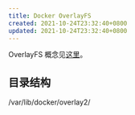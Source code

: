 ```yaml
---
title: Docker OverlayFS
created: 2021-10-24T23:32:40+0800
updated: 2021-10-24T23:32:40+0800
---
```



OverlayFS 概念见[这里](../linux/overylay-fs.md)。

## 目录结构

/var/lib/docker/overlay2/
